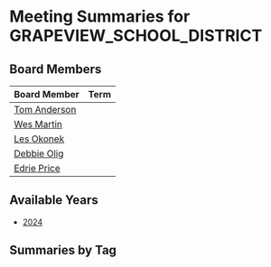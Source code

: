 # Meeting Summaries for GRAPEVIEW_SCHOOL_DISTRICT

## Board Members

| Board Member       | Term           |
|--------------------|----------------|
| [Tom Anderson](board_member_190.md) |  |
| [Wes Martin](board_member_191.md) |  |
| [Les Okonek](board_member_192.md) |  |
| [Debbie Olig](board_member_193.md) |  |
| [Edrie Price](board_member_194.md) |  |

## Available Years
- [2024](school_board_46_year_2024.md)

## Summaries by Tag

